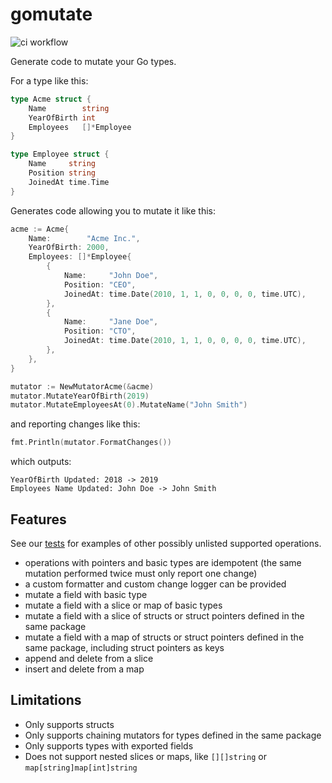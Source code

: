 # gomutate

![ci workflow](https://github.com/pdcalado/gomutate/actions/workflows/ci.yml/badge.svg)

Generate code to mutate your Go types.

For a type like this:

```go
type Acme struct {
	Name        string
	YearOfBirth int
	Employees   []*Employee
}

type Employee struct {
	Name     string
	Position string
	JoinedAt time.Time
}
```

Generates code allowing you to mutate it like this:

```go
acme := Acme{
    Name:        "Acme Inc.",
    YearOfBirth: 2000,
    Employees: []*Employee{
        {
            Name:     "John Doe",
            Position: "CEO",
            JoinedAt: time.Date(2010, 1, 1, 0, 0, 0, 0, time.UTC),
        },
        {
            Name:     "Jane Doe",
            Position: "CTO",
            JoinedAt: time.Date(2010, 1, 1, 0, 0, 0, 0, time.UTC),
        },
    },
}

mutator := NewMutatorAcme(&acme)
mutator.MutateYearOfBirth(2019)
mutator.MutateEmployeesAt(0).MutateName("John Smith")
```

and reporting changes like this:

```go
fmt.Println(mutator.FormatChanges())
```

which outputs:

```
YearOfBirth Updated: 2018 -> 2019
Employees Name Updated: John Doe -> John Smith
```

## Features

See our [tests](./testdata/main.go) for examples of other possibly unlisted supported operations.

- operations with pointers and basic types are idempotent (the same mutation performed twice must only report one change)
- a custom formatter and custom change logger can be provided
- mutate a field with basic type
- mutate a field with a slice or map of basic types
- mutate a field with a slice of structs or struct pointers defined in the same package
- mutate a field with a map of structs or struct pointers defined in the same package, including struct pointers as keys
- append and delete from a slice
- insert and delete from a map


## Limitations

- Only supports structs
- Only supports chaining mutators for types defined in the same package
- Only supports types with exported fields
- Does not support nested slices or maps, like `[][]string` or `map[string]map[int]string`